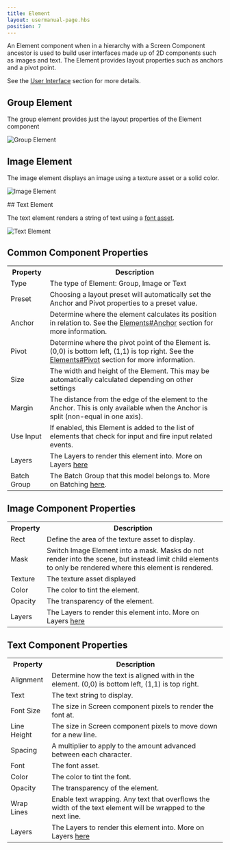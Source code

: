 ```yaml
---
title: Element
layout: usermanual-page.hbs
position: 7
---
```


An Element component when in a hierarchy with a Screen Component ancestor is used to build user interfaces made up of 2D components such as images and text. The Element provides layout properties such as anchors and a pivot point.

See the [User Interface][0] section for more details.

## Group Element

The group element provides just the layout properties of the Element component

![Group Element][1]

## Image Element

The image element displays an image using a texture asset or a solid color.

![Image Element][2]

## Text Element

The text element renders a string of text using a [font asset][5].

![Text Element][3]

## Common Component Properties

<table class="table table-striped">
    <col class="property-name"></col>
    <col class="property-description"></col>
    <tr><th>Property</th><th>Description</th></tr>
    <tr><td>Type</td><td>The type of Element: Group, Image or Text</td></tr>
    <tr><td>Preset</td><td>Choosing a layout preset will automatically set the Anchor and Pivot properties to a preset value.</td></tr>
    <tr><td>Anchor</td><td>Determine where the element calculates its position in relation to. See the <a href="/user-manual/user-interface/elements/#anchor">Elements#Anchor</a> section for more information.</td></tr>
    <tr><td>Pivot</td><td>Determine where the pivot point of the Element is. (0,0) is bottom left, (1,1) is top right. See the <a href="/user-manual/user-interface/elements/#pivot">Elements#Pivot</a> section for more information.</td></tr>
    <tr><td>Size</td><td>The width and height of the Element. This may be automatically calculated depending on other settings</td></tr>
    <tr><td>Margin</td><td>The distance from the edge of the element to the Anchor. This is only available when the Anchor is split (non-equal in one axis).</td></tr>
    <tr><td>Use Input</td><td>If enabled, this Element is added to the list of elements that check for input and fire input related events.</td></tr>
    <tr><td>Layers</td><td>The Layers to render this element into. More on Layers <a href="/user-manual/graphics/layers">here</a></td></tr>
    <tr><td>Batch Group</td><td>The Batch Group that this model belongs to. More on Batching <a href="/user-manual/optimization/batching">here</a>.</td></tr>
</table>

## Image Component Properties

<table class="table table-striped">
    <col class="property-name"></col>
    <col class="property-description"></col>
    <tr><th>Property</th><th>Description</th></tr>
    <tr><td>Rect</td><td>Define the area of the texture asset to display.</td></tr>
    <tr><td>Mask</td><td>Switch Image Element into a mask. Masks do not render into the scene, but instead limit child elements to only be rendered where this element is rendered.</td></tr>
    <tr><td>Texture</td><td>The texture asset displayed</td></tr>
    <tr><td>Color</td><td>The color to tint the element.</td></tr>
    <tr><td>Opacity</td><td>The transparency of the element.</td></tr>
    <tr><td>Layers</td><td>The Layers to render this element into. More on Layers <a href="/user-manual/graphics/layers">here</a></td></tr>
</table>

## Text Component Properties

<table class="table table-striped">
    <col class="property-name"></col>
    <col class="property-description"></col>
    <tr><th>Property</th><th>Description</th></tr>
    <tr><td>Alignment</td><td>Determine how the text is aligned with in the element. (0,0) is bottom left, (1,1) is top right.</td></tr>
    <tr><td>Text</td><td>The text string to display.</td></tr>
    <tr><td>Font Size</td><td>The size in Screen component pixels to render the font at.</td></tr>
    <tr><td>Line Height</td><td>The size in Screen component pixels to move down for a new line.</td></tr>
    <tr><td>Spacing</td><td>A multiplier to apply to the amount advanced between each character.</td></tr>
    <tr><td>Font</td><td>The font asset.</td></tr>
    <tr><td>Color</td><td>The color to tint the font.</td></tr>
    <tr><td>Opacity</td><td>The transparency of the element.</td></tr>
    <tr><td>Wrap Lines</td><td>Enable text wrapping. Any text that overflows the width of the text element will be wrapped to the next line.</td></tr>
    <tr><td>Layers</td><td>The Layers to render this element into. More on Layers <a href="/user-manual/graphics/layers">here</a></td></tr>
</table>

[0]: /user-manual/user-interface
[1]: /images/user-manual/scenes/components/component-element-group.png
[2]: /images/user-manual/scenes/components/component-element-image.png
[3]: /images/user-manual/scenes/components/component-element-text.png
[4]: /user-manual/user-interface/layout
[5]: /user-manual/assets/fonts/
[6]: /user-manual/optimization/batching/
[7]: /user-manual/graphics/layers
[8]: /user-manual/optimization/batching
